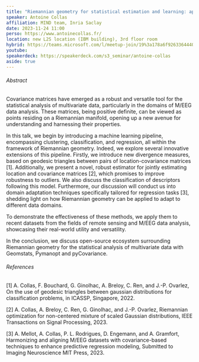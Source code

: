 ```yaml
---
title: "Riemannian geometry for statistical estimation and learning: applications to remote sensing and M/EEG data analysis"
speaker: Antoine Collas
affiliation: MIND team, Inria Saclay
date: 2023-11-24 11:00
perso: https://www.antoinecollas.fr/
location: new L2S location (IBM building), 3rd floor room
hybrid: https://teams.microsoft.com/l/meetup-join/19%3a178a6f926336444088eb120e42476f36%40thread.tacv2/1699051172476?context=%7b%22Tid%22%3a%2261f3e3b8-9b52-433a-a4eb-c67334ce54d5%22%2c%22Oid%22%3a%224d6c63a8-7eae-4099-804e-68bcb968bec0%22%7d
youtube: 
speakerdeck: https://speakerdeck.com/s3_seminar/antoine-collas
aside: true
---
```


<div style="text-align:center">
<script defer class="speakerdeck-embed" data-id="2eb131d0344c416fa94929c67eefe17a" data-ratio="1.3333333333333333" src="//speakerdeck.com/assets/embed.js"></script></div>


###### Abstract


Covariance matrices have emerged as a robust and versatile tool for the statistical analysis of multivariate data, particularly in the domains of M/EEG data analysis.
These matrices, being positive definite, can be viewed as points residing on a Riemannian manifold, opening up a new avenue for understanding and harnessing their properties.

In this talk, we begin by introducing a machine learning pipeline, encompassing clustering, classification, and regression, all within the framework of Riemannian geometry.
Indeed, we explore several innovative extensions of this pipeline.
Firstly, we introduce new divergence measures, based on geodesic triangles between pairs of location-covariance matrices [1].
Additionally, we present a novel, robust estimator for jointly estimating location and covariance matrices [2], which promises to improve robustness to outliers.
We also discuss the classification of descriptors following this model.
Furthermore, our discussion will conduct us into domain adaptation techniques specifically tailored for regression tasks [3],
shedding light on how Riemannian geometry can be applied to adapt to different data domains.

To demonstrate the effectiveness of these methods, we apply them to recent datasets from the fields of remote sensing and M/EEG data analysis, showcasing their real-world utility and versatility.

In the conclusion, we discuss open-source ecosystem surrounding Riemannian geometry for the statistical analysis of multivariate data with Geomstats, Pymanopt and pyCovariance.

###### References

[1] A. Collas, F. Bouchard, G. Ginolhac, A. Breloy, C. Ren, and J.-P. Ovarlez, On the use of geodesic triangles between gaussian distributions for classification problems, in ICASSP, Singapore, 2022.

[2] A. Collas, A. Breloy, C. Ren, G. Ginolhac, and J.-P. Ovarlez, Riemannian optimization for non-centered mixture of scaled Gaussian distributions, IEEE Transactions on Signal Processing, 2023.

[3] A. Mellot, A. Collas, P. L. Rodrigues, D. Engemann, and A. Gramfort, Harmonizing and aligning M/EEG datasets with covariance-based techniques to enhance predictive regression modeling, Submitted to Imaging Neuroscience MIT Press, 2023.
